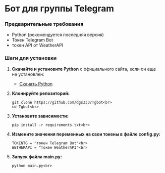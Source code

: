# Бот для группы Telegram

### Предварительные требования

- Python (рекомендуется последняя версия)
- Токен Telegram Bot
- токен API от WeatherAPI 

### Шаги для установки

1. **Скачайте и установите Python** с официального сайта, если он еще не установлен:
   - [Скачать Python](https://www.python.org/downloads/)

2. **Клонируйте репозиторий:**<br>
   ```bash<br>
   git clone https://github.com/dgs333/Tgbot<br>
   cd Tgbot<br>
3. **Установите зависимости:**<br>
   ```bash<br>
   pip install -r requirements.txt<br>
4. **Измените значения переменных на свои токены в файле config.py:**<br>
   ```bash<br>
   TOKENTG = "токен Telegram Bot"<br>
   WETHERAPI = "токен WeatherAPI"<br>
5. **Запуск файла main.py:**<br>
   ```bash<br>
   python main.py<br>
